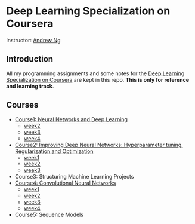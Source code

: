 # Deep Learning Specialization on Coursera
Instructor: [Andrew Ng](http://www.andrewng.org/)

## Introduction

All my programming assignments and some notes for the [Deep Learning Specialization on Coursera](https://www.coursera.org/specializations/deep-learning) are kept in this repo. **This is only for reference and learning track**. 

## Courses

- [Course1: Neural Networks and Deep Learning](https://github.com/zyunsg/deep-learning/tree/master/course1)
  - [week2](https://github.com/zyunsg/deep-learning/tree/master/course1/week2)
  - [week3](https://github.com/zyunsg/deep-learning/tree/master/course1/week3)
  - [week4](https://github.com/zyunsg/deep-learning/tree/master/course1/week4)
- [Course2: Improving Deep Neural Networks: Hyperparameter tuning, Regularization and Optimization](https://github.com/zyunsg/deep-learning/tree/master/course2)
  - [week1](https://github.com/zyunsg/deep-learning/tree/master/course2/week1)
  - [week2](https://github.com/zyunsg/deep-learning/tree/master/course2/week2)
  - [week3](https://github.com/zyunsg/deep-learning/tree/master/course2/week3)
- Course3: Structuring Machine Learning Projects
- [Course4: Convolutional Neural Networks](https://github.com/zyunsg/deep-learning/tree/master/course4)
  - [week1]()
  - [week2]()
  - [week3]()
  - [week4]()
- Course5: Sequence Models
